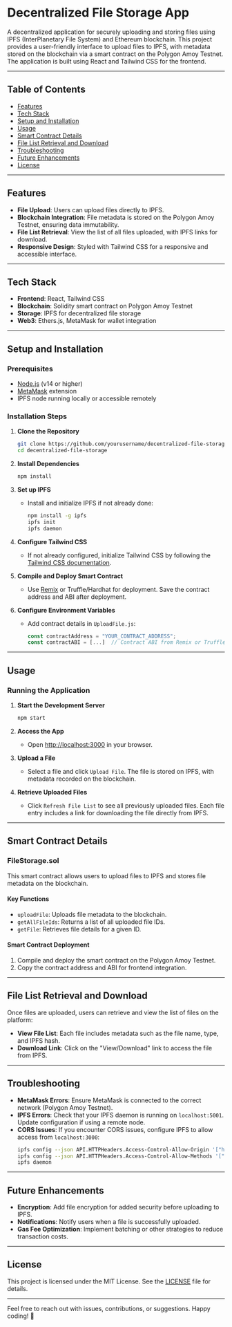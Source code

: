 
# Decentralized File Storage App

A decentralized application for securely uploading and storing files using IPFS (InterPlanetary File System) and Ethereum blockchain. This project provides a user-friendly interface to upload files to IPFS, with metadata stored on the blockchain via a smart contract on the Polygon Amoy Testnet. The application is built using React and Tailwind CSS for the frontend.

---

## Table of Contents
- [Features](#features)
- [Tech Stack](#tech-stack)
- [Setup and Installation](#setup-and-installation)
- [Usage](#usage)
- [Smart Contract Details](#smart-contract-details)
- [File List Retrieval and Download](#file-list-retrieval-and-download)
- [Troubleshooting](#troubleshooting)
- [Future Enhancements](#future-enhancements)
- [License](#license)

---

## Features

- **File Upload**: Users can upload files directly to IPFS.
- **Blockchain Integration**: File metadata is stored on the Polygon Amoy Testnet, ensuring data immutability.
- **File List Retrieval**: View the list of all files uploaded, with IPFS links for download.
- **Responsive Design**: Styled with Tailwind CSS for a responsive and accessible interface.

---

## Tech Stack

- **Frontend**: React, Tailwind CSS
- **Blockchain**: Solidity smart contract on Polygon Amoy Testnet
- **Storage**: IPFS for decentralized file storage
- **Web3**: Ethers.js, MetaMask for wallet integration

---

## Setup and Installation

### Prerequisites
- [Node.js](https://nodejs.org/) (v14 or higher)
- [MetaMask](https://metamask.io/) extension
- IPFS node running locally or accessible remotely

### Installation Steps

1. **Clone the Repository**
   ```bash
   git clone https://github.com/yourusername/decentralized-file-storage.git
   cd decentralized-file-storage
   ```

2. **Install Dependencies**
   ```bash
   npm install
   ```

3. **Set up IPFS**
   - Install and initialize IPFS if not already done:
     ```bash
     npm install -g ipfs
     ipfs init
     ipfs daemon
     ```

4. **Configure Tailwind CSS**
   - If not already configured, initialize Tailwind CSS by following the [Tailwind CSS documentation](https://tailwindcss.com/docs/installation).

5. **Compile and Deploy Smart Contract**
   - Use [Remix](https://remix.ethereum.org/) or Truffle/Hardhat for deployment. Save the contract address and ABI after deployment.

6. **Configure Environment Variables**
   - Add contract details in `UploadFile.js`:
     ```javascript
     const contractAddress = "YOUR_CONTRACT_ADDRESS";
     const contractABI = [...]  // Contract ABI from Remix or Truffle
     ```

---

## Usage

### Running the Application

1. **Start the Development Server**
   ```bash
   npm start
   ```
2. **Access the App**
   - Open [http://localhost:3000](http://localhost:3000) in your browser.

3. **Upload a File**
   - Select a file and click `Upload File`. The file is stored on IPFS, with metadata recorded on the blockchain.

4. **Retrieve Uploaded Files**
   - Click `Refresh File List` to see all previously uploaded files. Each file entry includes a link for downloading the file directly from IPFS.

---

## Smart Contract Details

### FileStorage.sol

This smart contract allows users to upload files to IPFS and stores file metadata on the blockchain.

#### Key Functions
- `uploadFile`: Uploads file metadata to the blockchain.
- `getAllFileIds`: Returns a list of all uploaded file IDs.
- `getFile`: Retrieves file details for a given ID.

#### Smart Contract Deployment
1. Compile and deploy the smart contract on the Polygon Amoy Testnet.
2. Copy the contract address and ABI for frontend integration.

---

## File List Retrieval and Download

Once files are uploaded, users can retrieve and view the list of files on the platform:
- **View File List**: Each file includes metadata such as the file name, type, and IPFS hash.
- **Download Link**: Click on the "View/Download" link to access the file from IPFS.

---

## Troubleshooting

- **MetaMask Errors**: Ensure MetaMask is connected to the correct network (Polygon Amoy Testnet).
- **IPFS Errors**: Check that your IPFS daemon is running on `localhost:5001`. Update configuration if using a remote node.
- **CORS Issues**: If you encounter CORS issues, configure IPFS to allow access from `localhost:3000`:
  ```bash
  ipfs config --json API.HTTPHeaders.Access-Control-Allow-Origin '["http://localhost:3000"]'
  ipfs config --json API.HTTPHeaders.Access-Control-Allow-Methods '["PUT", "POST", "GET"]'
  ipfs daemon
  ```

---

## Future Enhancements

- **Encryption**: Add file encryption for added security before uploading to IPFS.
- **Notifications**: Notify users when a file is successfully uploaded.
- **Gas Fee Optimization**: Implement batching or other strategies to reduce transaction costs.

---

## License

This project is licensed under the MIT License. See the [LICENSE](LICENSE) file for details.

---

Feel free to reach out with issues, contributions, or suggestions. Happy coding! 🚀
